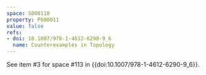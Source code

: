 ```yaml
---
space: S000110
property: P000011
value: false
refs:
- doi: 10.1007/978-1-4612-6290-9_6
  name: Counterexamples in Topology
---
```


See item #3 for space #113 in {{doi:10.1007/978-1-4612-6290-9_6}}.
